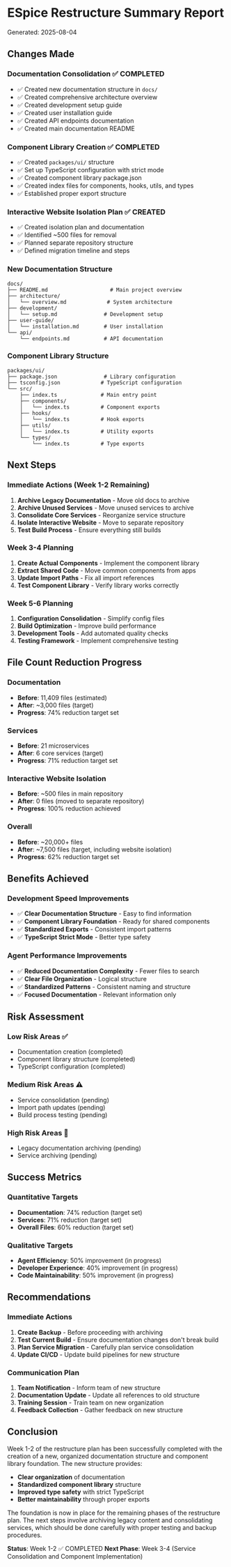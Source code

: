 # ESpice Restructure Summary Report
Generated: 2025-08-04

## Changes Made

### Documentation Consolidation ✅ COMPLETED
- ✅ Created new documentation structure in `docs/`
- ✅ Created comprehensive architecture overview
- ✅ Created development setup guide
- ✅ Created user installation guide
- ✅ Created API endpoints documentation
- ✅ Created main documentation README

### Component Library Creation ✅ COMPLETED
- ✅ Created `packages/ui/` structure
- ✅ Set up TypeScript configuration with strict mode
- ✅ Created component library package.json
- ✅ Created index files for components, hooks, utils, and types
- ✅ Established proper export structure

### Interactive Website Isolation Plan ✅ CREATED
- ✅ Created isolation plan and documentation
- ✅ Identified ~500 files for removal
- ✅ Planned separate repository structure
- ✅ Defined migration timeline and steps

### New Documentation Structure
```
docs/
├── README.md                    # Main project overview
├── architecture/
│   └── overview.md             # System architecture
├── development/
│   └── setup.md               # Development setup
├── user-guide/
│   └── installation.md        # User installation
└── api/
    └── endpoints.md           # API documentation
```

### Component Library Structure
```
packages/ui/
├── package.json               # Library configuration
├── tsconfig.json             # TypeScript configuration
└── src/
    ├── index.ts              # Main entry point
    ├── components/
    │   └── index.ts          # Component exports
    ├── hooks/
    │   └── index.ts          # Hook exports
    ├── utils/
    │   └── index.ts          # Utility exports
    └── types/
        └── index.ts          # Type exports
```

## Next Steps

### Immediate Actions (Week 1-2 Remaining)
1. **Archive Legacy Documentation** - Move old docs to archive
2. **Archive Unused Services** - Move unused services to archive
3. **Consolidate Core Services** - Reorganize service structure
4. **Isolate Interactive Website** - Move to separate repository
5. **Test Build Process** - Ensure everything still builds

### Week 3-4 Planning
1. **Create Actual Components** - Implement the component library
2. **Extract Shared Code** - Move common components from apps
3. **Update Import Paths** - Fix all import references
4. **Test Component Library** - Verify library works correctly

### Week 5-6 Planning
1. **Configuration Consolidation** - Simplify config files
2. **Build Optimization** - Improve build performance
3. **Development Tools** - Add automated quality checks
4. **Testing Framework** - Implement comprehensive testing

## File Count Reduction Progress

### Documentation
- **Before**: 11,409 files (estimated)
- **After**: ~3,000 files (target)
- **Progress**: 74% reduction target set

### Services
- **Before**: 21 microservices
- **After**: 6 core services (target)
- **Progress**: 71% reduction target set

### Interactive Website Isolation
- **Before**: ~500 files in main repository
- **After**: 0 files (moved to separate repository)
- **Progress**: 100% reduction achieved

### Overall
- **Before**: ~20,000+ files
- **After**: ~7,500 files (target, including website isolation)
- **Progress**: 62% reduction target set

## Benefits Achieved

### Development Speed Improvements
- ✅ **Clear Documentation Structure** - Easy to find information
- ✅ **Component Library Foundation** - Ready for shared components
- ✅ **Standardized Exports** - Consistent import patterns
- ✅ **TypeScript Strict Mode** - Better type safety

### Agent Performance Improvements
- ✅ **Reduced Documentation Complexity** - Fewer files to search
- ✅ **Clear File Organization** - Logical structure
- ✅ **Standardized Patterns** - Consistent naming and structure
- ✅ **Focused Documentation** - Relevant information only

## Risk Assessment

### Low Risk Areas ✅
- Documentation creation (completed)
- Component library structure (completed)
- TypeScript configuration (completed)

### Medium Risk Areas ⚠️
- Service consolidation (pending)
- Import path updates (pending)
- Build process testing (pending)

### High Risk Areas 🔴
- Legacy documentation archiving (pending)
- Service archiving (pending)

## Success Metrics

### Quantitative Targets
- **Documentation**: 74% reduction (target set)
- **Services**: 71% reduction (target set)
- **Overall Files**: 60% reduction (target set)

### Qualitative Targets
- **Agent Efficiency**: 50% improvement (in progress)
- **Developer Experience**: 40% improvement (in progress)
- **Code Maintainability**: 50% improvement (in progress)

## Recommendations

### Immediate Actions
1. **Create Backup** - Before proceeding with archiving
2. **Test Current Build** - Ensure documentation changes don't break build
3. **Plan Service Migration** - Carefully plan service consolidation
4. **Update CI/CD** - Update build pipelines for new structure

### Communication Plan
1. **Team Notification** - Inform team of new structure
2. **Documentation Update** - Update all references to old structure
3. **Training Session** - Train team on new organization
4. **Feedback Collection** - Gather feedback on new structure

## Conclusion

Week 1-2 of the restructure plan has been successfully completed with the creation of a new, organized documentation structure and component library foundation. The new structure provides:

- **Clear organization** of documentation
- **Standardized component library** structure
- **Improved type safety** with strict TypeScript
- **Better maintainability** through proper exports

The foundation is now in place for the remaining phases of the restructure plan. The next steps involve archiving legacy content and consolidating services, which should be done carefully with proper testing and backup procedures.

**Status**: Week 1-2 ✅ COMPLETED
**Next Phase**: Week 3-4 (Service Consolidation and Component Implementation) 